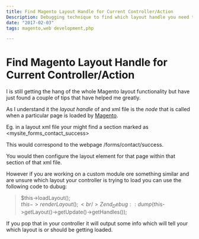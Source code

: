 ```yaml
---
title: Find Magento Layout Handle for Current Controller/Action
Description: Debugging technique to find which layout handle you need to add or edit in layout xml file.
date: "2017-02-03"
tags: magento,web development,php

---
```

# Find Magento Layout Handle for Current Controller/Action

I is still getting the hang of the whole Magento layout functionality but have just found a couple of tips that have helped me greatly.

As I understand it the *layout handle* of and xml file is the *node* that is called when a particular page is loaded by [Magento](http://www.magento.com).

Eg. in a layout xml file your might find a section marked as <mysite_forms_contact_success>

This would correspond to the webpage /forms/contact/success.

You would then configure the layout element for that page within that section of that xml file.

However if you are working on a custom module ore something similar and are unsure which layout your controller is trying to load you can use the following code to dubug:


> $this->loadLayout();<br />
> $this->renderLayout();<br />
> Zend_Debug::dump($this->getLayout()->getUpdate()->getHandles());<br />


If you pop that in your controller it will output some info which will tell your which layout is or should be getting loaded.


